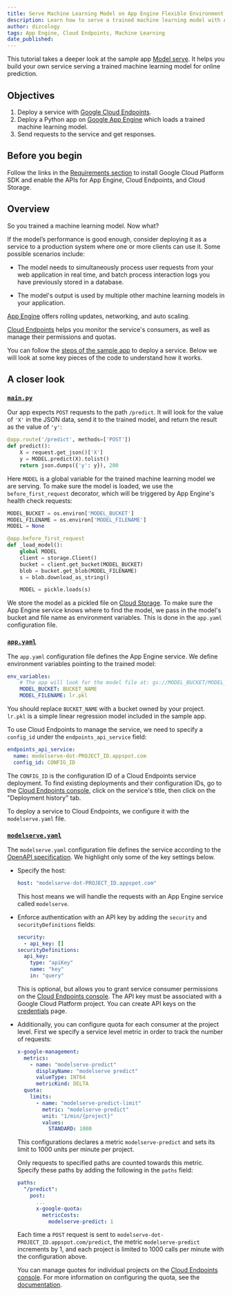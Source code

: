 ```yaml
---
title: Serve Machine Learning Model on App Engine Flexible Environment
description: Learn how to serve a trained machine learning model with App Engine flexible environment.
author: dizcology
tags: App Engine, Cloud Endpoints, Machine Learning
date_published: 
---
```

This tutorial takes a deeper look at the sample app [Model serve][modelserve].  It helps you build your own service serving a trained machine learning model for online prediction.

## Objectives

1. Deploy a service with [Google Cloud Endpoints][endpoints].
1. Deploy a Python app on [Google App Engine][appengine] which loads a trained machine learning model.
1. Send requests to the service and get responses.

## Before you begin

Follow the links in the [Requirements section][requirements] to install Google Cloud Platform SDK and enable the APIs for App Engine, Cloud Endpoints, and Cloud Storage.

## Overview

So you trained a machine learning model.  Now what?

If the model’s performance is good enough, consider deploying it as a service to a production system where one or more clients can use it.  Some possible scenarios include:

- The model needs to simultaneously process user requests from your web application in real time, and batch process interaction logs you have previously stored in a database.

- The model's output is used by multiple other machine learning models in your application.

[App Engine][appengine] offers rolling updates, networking, and auto scaling.

[Cloud Endpoints][endpoints] helps you monitor the service's consumers, as well as manage their permissions and quotas.

You can follow the [steps of the sample app][steps] to deploy a service.  Below we will look at some key pieces of the code to understand how it works.

## A closer look

### [`main.py`][main.py]

Our app expects `POST` requests to the path `/predict`.  It will look for the value of `'X'` in the JSON data, send it to the trained model, and return the result as the value of `'y'`:

```python
@app.route('/predict', methods=['POST'])
def predict():
    X = request.get_json()['X']
    y = MODEL.predict(X).tolist()
    return json.dumps({'y': y}), 200
```

Here `MODEL` is a global variable for the trained machine learning model we are serving.  To make sure the model is loaded, we use the `before_first_request` decorator, which will be triggered by App Engine's health check requests:

```python
MODEL_BUCKET = os.environ['MODEL_BUCKET']
MODEL_FILENAME = os.environ['MODEL_FILENAME']
MODEL = None

@app.before_first_request
def _load_model():
    global MODEL
    client = storage.Client()
    bucket = client.get_bucket(MODEL_BUCKET)
    blob = bucket.get_blob(MODEL_FILENAME)
    s = blob.download_as_string()

    MODEL = pickle.loads(s)
```

We store the model as a pickled file on [Cloud Storage][storage].  To make sure the App Engine service knows where to find the model, we pass in the model's bucket and file name as environment variables.  This is done in the `app.yaml` configuration file.


### [`app.yaml`][app.yaml]

The `app.yaml` configuration file defines the App Engine service.  We define environment variables pointing to the trained model:

```yaml
env_variables:
    # The app will look for the model file at: gs://MODEL_BUCKET/MODEL_FILENAME
    MODEL_BUCKET: BUCKET_NAME
    MODEL_FILENAME: lr.pkl
```

You should replace `BUCKET_NAME` with a bucket owned by your project.  `lr.pkl` is a simple linear regression model included in the sample app.

To use Cloud Endpoints to manage the service, we need to specify a `config_id` under the `endpoints_api_service` field:

```yaml
endpoints_api_service:
  name: modelserve-dot-PROJECT_ID.appspot.com
  config_id: CONFIG_ID
```

The `CONFIG_ID` is the configuration ID of a Cloud Endpoints service deployment.  To find existing deployments and their configuration IDs, go to the [Cloud Endpoints console][endpoints], click on the service's title, then click on the "Deployment history" tab.

To deploy a service to Cloud Endpoints, we configure it with the `modelserve.yaml` file.

### [`modelserve.yaml`][modelserve.yaml]

The `modelserve.yaml` configuration file defines the service according to the [OpenAPI specification][openapi].  We highlight only some of the key settings below.

- Specify the host:

  ```yaml
  host: "modelserve-dot-PROJECT_ID.appspot.com"
  ```

  This host means we will handle the requests with an App Engine service called `modelserve`.

- Enforce authentication with an API key by adding the `security` and `securityDefinitions` fields:

    ```yaml
    security:
      - api_key: []
    securityDefinitions:
      api_key:
        type: "apiKey"
        name: "key"
        in: "query"
    ```

    This is optional, but allows you to grant service consumer permissions on the [Cloud Endpoints console][endpoints].  The API key must be associated with a Google Cloud Platform project.  You can create API keys on the [credentials][credentials] page.

- Additionally, you can configure quota for each consumer at the project level.  First we specify a service level metric in order to track the number of requests:

  ```yaml
  x-google-management:
    metrics:
      - name: "modelserve-predict"
        displayName: "modelserve predict"
        valueType: INT64
        metricKind: DELTA
    quota:
      limits:
        - name: "modelserve-predict-limit"
          metric: "modelserve-predict"
          unit: "1/min/{project}"
          values:
            STANDARD: 1000
  ```

  This configurations declares a metric `modelserve-predict` and sets its limit to 1000 units per minute per project.

  Only requests to specified paths are counted towards this metric. Specify these paths by adding the following in the `paths` field:

  ```yaml
  paths:
    "/predict":
      post:
        ...
        x-google-quota:
          metricCosts:
            modelserve-predict: 1
  ```

  Each time a `POST` request is sent to `modelserve-dot-PROJECT_ID.appspot.com/predict`, the metric `modelserve-predict` increments by 1, and each project is limited to 1000 calls per minute with the configuration above.

  You can manage quotes for individual projects on the [Cloud Endpoints console][endpoints].  For more information on configuring the quota, see the [documentation][quota_docs].  




[modelserve]: https://github.com/GoogleCloudPlatform/ml-on-gcp/tree/master/sklearn/gae_serve
[requirements]: https://github.com/GoogleCloudPlatform/ml-on-gcp/tree/master/sklearn/gae_serve#requirements
[steps]: https://github.com/GoogleCloudPlatform/ml-on-gcp/tree/master/sklearn/gae_serve#steps
[modelserve.yaml]: https://github.com/GoogleCloudPlatform/ml-on-gcp/blob/master/sklearn/gae_serve/modelserve.yaml
[app.yaml]: https://github.com/GoogleCloudPlatform/ml-on-gcp/blob/master/sklearn/gae_serve/app.yaml
[main.py]: https://github.com/GoogleCloudPlatform/ml-on-gcp/blob/master/sklearn/gae_serve/main.py
[lr.pkl]: https://github.com/GoogleCloudPlatform/ml-on-gcp/blob/master/sklearn/gae_serve/lr.pkl

[appengine]: https://cloud.google.com/appengine/
[endpoints]: https://cloud.google.com/endpoints/
[storage]: https://cloud.google.com/storage/
[credentials]: https://cloud.google.com/apis/credentials
[quota_docs]: https://cloud.google.com/endpoints/docs/openapi/quotas-configure

[openapi]: https://github.com/OAI/OpenAPI-Specification/blob/master/versions/2.0.md

